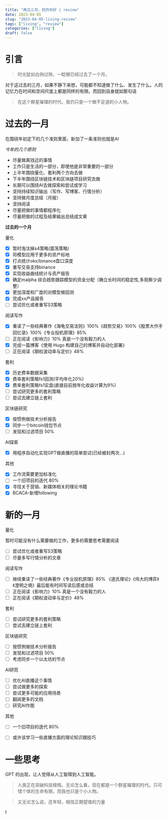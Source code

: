 ```yaml
---
title: "再见三月、四月你好 | review"
date: 2023-04-05
slug: "2023-04-05-living-review"
tags: ["living", "review"]
categories: ["living"]
draft: false
---
```



# 引言

> 时光犹如白驹过隙，一眨眼已经过去了一个月。

对于这过去的三月，如果不静下来想，可能都不知道做了什么、发生了什么。人的记忆力在时间和空间尺度上都是同样的有限。而回到自身就如那句话

> 在这个群星璀璨的时代，我仍只是一个微不足道的小人物。


# 过去的一月

在围绕年初定下的几个准则里面，新加了一条准则也就是AI

*今年的几个原则*

* 尽量做离钱近的事情
* 工作只是生活的一部分，即使他是非常重要的一部分
* 上半年围绕量化、套利两个方向去做
* 下半年围绕区块链技术和区块链项目研究去做
* 长期可以围绕AI去做探索和尝试或学习
* 坚持持续知识输出（写作、写博客、行情分析）
* 坚持做月度总结（月报）
* 坚持阅读
* 尽量把做的事情都程序化
* 尽量把做的过程及结果输出总结成文章


**过去的一个月**

量化

- [x] 暂时淘汰掉s4策略(震荡策略)
- [x] 将模型应用于更多的资产标地
- [x] 打点统计okx/binance盘口深度
- [x] 重写交易支持binance
- [x] 实现收益曲线统计与资产报告
- [x] 确定malpha 综合趋势跟踪模型的资金分配（确立长时间的稳定性,多观察少调整）
- [x] 更加深度和广度的对模型做回测
- [x] 完成xx产品报告
- [ ] 尝试优化或者重写S3策略

阅读写作

- [x] 重读了一些经典著作《海龟交易法则》100%《趋势交易》100%《股票大作手回忆录》100%《专业投机原理》85%
- [ ] 正在阅读《影响力》10% 真是一个没有毅力的人
- [x] 完成一篇博客《使用 Hugo 构建自己的博客并自动化部署》 
- [ ] 正在阅读《期权波动率与定价》48%

套利

- [x] 历史费率数据采集
- [x] 费率套利策略fs1回测(平均年化20%)
- [x] 费率套利策略fs1实盘(直接目前按年化收益计算为9%)
- [ ] 尝试研究更多的套利策略
- [ ] 尝试去建立链上套利

区块链研究

- [x] 按惯例做技术分析报告
- [x] 同步一个bitcoin钱包节点
- [ ] 发现和过滤项目 50%

AI探索

- [x] 用程序自动化实现GPT做直播的简单尝试(已经被封两次...)

其他

- [x] 工作流需要更加标准化
- [ ] 一个旧项目的迭代 80%
- [x] 寻找关于营销、新媒体相关的理论书籍
- [x] BCACA-新增following

# 新的一月

量化

暂时可能没有什么需要做的工作，更多的需要思考需要阅读

- [ ] 尝试优化或者重写S3策略
- [ ] 尽量多写行情分析的文章

阅读写作

- [ ] 继续重读了一些经典著作《专业投机原理》85% 《道氏理论》《伟大的博弈》《澄明之境》最后能有时间写读后感或总结
- [ ] 正在阅读《影响力》10% 真是一个没有毅力的人
- [ ] 正在阅读《期权波动率与定价》48%

套利

- [ ] 尝试研究更多的套利策略
- [ ] 尝试去建立链上套利

区块链研究

- [ ] 按惯例做技术分析报告
- [ ] 发现和过滤项目 50%
- [ ] 考虑同步一个以太坊的节点

AI研究

- [ ] 优化AI直播这个事情
- [ ] 尝试做更多的探索
- [ ] 尝试更多可能的应用场景
- [ ] 翻阅更多的文档
- [ ] 研究AI作图

其他

- [ ] 一个旧项目的迭代 80%
- [ ] 或许该学习一些直播方面的理论知识跟技巧


# 一些思考

GPT 的出现，让人觉得从人工智障到人工智能。

> 人类正在突破科技桎梏，无论怎么看，现在都是一个群星璀璨的时代。只可惜个体的生命有限，而我也只是个小人物。



> 又无论怎么说，还年轻，相信正期望值的力量

t








